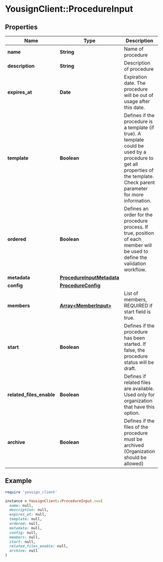 # YousignClient::ProcedureInput

## Properties

| Name | Type | Description | Notes |
| ---- | ---- | ----------- | ----- |
| **name** | **String** | Name of procedure | [optional] |
| **description** | **String** | Description of procedure | [optional] |
| **expires_at** | **Date** | Expiration date. The procedure will be out of usage after this date. | [optional] |
| **template** | **Boolean** | Defines if the procedure is a template (if true). A template could be used by a procedure to get all properties of the template. Check parent parameter for more information. | [optional] |
| **ordered** | **Boolean** | Defines an order for the procedure process. If true, position of each member will be used to define the validation workflow. | [optional] |
| **metadata** | [**ProcedureInputMetadata**](ProcedureInputMetadata.md) |  | [optional] |
| **config** | [**ProcedureConfig**](ProcedureConfig.md) |  | [optional] |
| **members** | [**Array&lt;MemberInput&gt;**](MemberInput.md) | List of members, REQUIRED if start field is true. | [optional] |
| **start** | **Boolean** | Defines if the procedure has been started. If false, the procedure status will be draft. | [optional][default to true] |
| **related_files_enable** | **Boolean** | Defines if related files are available. Used only for organization that have this option. | [optional] |
| **archive** | **Boolean** | Defines if the files of the procedure must be archived (Organization should be allowed) | [optional][default to false] |

## Example

```ruby
require 'yousign_client'

instance = YousignClient::ProcedureInput.new(
  name: null,
  description: null,
  expires_at: null,
  template: null,
  ordered: null,
  metadata: null,
  config: null,
  members: null,
  start: null,
  related_files_enable: null,
  archive: null
)
```

